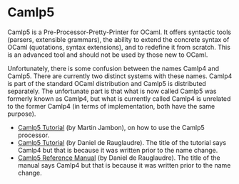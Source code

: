 <head>
<title>Camlp5</title>
</head>
<body>
<h1><span>Camlp5</span></h1>

<p>Camlp5 is a Pre-Processor-Pretty-Printer for OCaml. It offers
syntactic tools (parsers, extensible grammars), the ability to extend
the concrete syntax of OCaml (quotations, syntax extensions), and to
redefine it from scratch. This is an advanced tool and should not be
used by those new to OCaml.</p>

<p>Unfortunately, there is some confusion between the names Camlp4 and
Camlp5. There are currently two distinct systems with these
names. Camlp4 is part of the standard OCaml distribution and Camlp5 is
distributed separately. The unfortunate part is that what is now
called Camlp5 was formerly known as Camlp4, but what is currently
called Camlp4 is unrelated to the former Camlp4 (in terms of
implementation, both have the same purpose).</p>

<ul>
  <li>
    <a href="http://martin.jambon.free.fr/extend-ocaml-syntax.html">Camlp5
    Tutorial</a> (by Martin Jambon), on how to use the Camlp5
    processor.
  </li>

  <li>
    <a
    href="http://caml.inria.fr/pub/docs/tutorial-camlp4/index.html">Camlp5
    Tutorial</a> (by Daniel de Rauglaudre). The title of the tutorial
    says Camlp4 but that is because it was written prior to the name
    change.
  </li>

  <li>
    <a
    href="http://caml.inria.fr/pub/docs/manual-camlp4/index.html">Camlp5
    Reference Manual</a> (by Daniel de Rauglaudre). The title of the
    manual says Camlp4 but that is because it was written prior to the
    name change.
  </li>

</ul>

</body>
